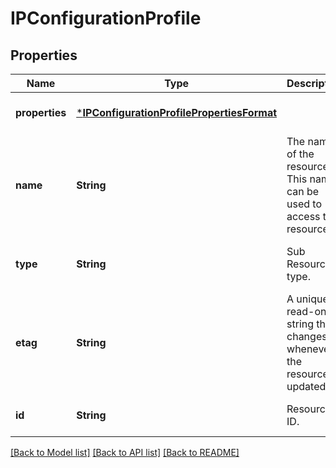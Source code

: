 # IPConfigurationProfile


## Properties
Name | Type | Description | Notes
------------ | ------------- | ------------- | -------------
**properties** | [***IPConfigurationProfilePropertiesFormat**](IPConfigurationProfilePropertiesFormat.md) |  | [optional] [default to nothing]
**name** | **String** | The name of the resource. This name can be used to access the resource. | [optional] [default to nothing]
**type** | **String** | Sub Resource type. | [optional] [readonly] [default to nothing]
**etag** | **String** | A unique read-only string that changes whenever the resource is updated. | [optional] [readonly] [default to nothing]
**id** | **String** | Resource ID. | [optional] [default to nothing]


[[Back to Model list]](../README.md#models) [[Back to API list]](../README.md#api-endpoints) [[Back to README]](../README.md)


